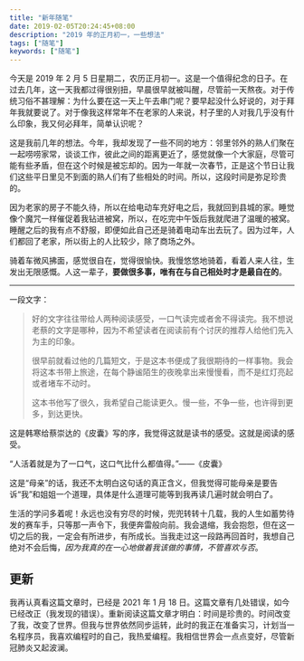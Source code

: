 ```yaml
---
title: "新年随笔"
date: 2019-02-05T20:24:45+08:00
description: "2019 年的正月初一，一些想法"
tags: ["随笔"]
keywords: ["随笔"]
---
```


今天是 2019 年 2 月 5 日星期二，农历正月初一。这是一个值得纪念的日子。在过去几年，这一天我都过得很别扭，早晨很早就被叫醒，尽管前一天熬夜。对于传统习俗不甚理解：为什么要在这一天上午去串门呢？要早起没什么好说的，对于拜年我就要说了。对于像我这样常年不在老家的人来说，村子里的人对我几乎没有什么印象，我又何必拜年，简单认识呢？

这是我前几年的想法。今年，我却发现了一些不同的地方：邻里邻外的熟人们聚在一起唠唠家常，谈谈工作，彼此之间的距离更近了，感觉就像一个大家庭，尽管可能有些矛盾，但在这个时候是被忘却的。因为一年就一次春节，正是这个节日让我们这些平日里见不到面的熟人们有了些相处的时间。所以，这段时间是弥足珍贵的。

因为老家的房子不能久待，所以在给电动车充好电之后，我就回到县城的家。睡觉像个魔咒一样催促着我钻进被窝，所以，在吃完中午饭后我就爬进了温暖的被窝。睡醒之后的我有点不舒服，即便如此自己还是骑着电动车出去玩了。因为过年，人们都回了老家，所以街上的人比较少，除了商场之外。

骑着车微风拂面，感觉很自在，觉得很愉快。我慢悠悠地骑着，看着人来人往，生发出无限感慨。人这一辈子，**要做很多事，唯有在与自己相处时才是最自在的**。

---

一段文字：

> 好的文字往往带给人两种阅读感受，一口气读完或者舍不得读完。我不想说老蔡的文字是哪种，因为不希望读者在阅读前有个讨厌的推荐人给他们先入为主的印象。
>
> 很早前就看过他的几篇短文，于是这本书便成了我很期待的一样事物。我会将这本书带上旅途，在每个静谧陌生的夜晚拿出来慢慢看，而不是红灯亮起或者堵车不动时。
>
> 这本书他写了很久，我希望自己能读更久。慢一些，不争一些，也许得到更多，到达更快。

这是韩寒给蔡崇达的《皮囊》写的序，我觉得这就是读书的感受。这就是阅读的感受。

“人活着就是为了一口气，这口气比什么都值得。”——《皮囊》

这是“母亲”的话，我还不太明白这句话的真正含义，但我觉得可能母亲是要告诉“我”和姐姐一个道理，具体是什么道理可能等到我再读几遍时就会明白了。

生活的学问多着呢！永远也没有穷尽的时候，兜兜转转十几载，我的人生如蓄势待发的赛车手，只等那一声令下，我便奔雷般向前。我会退缩，我会抱怨，但在这一切之后的我，一定会有所进步，有所成长。当我走过这一段路再回首时，我想自己绝对不会后悔，*因为我真的在一心地做着我该做的事情，不管喜欢与否*。

## 更新

我再认真看这篇文章时，已经是 2021 年 1 月 18 日。这篇文章有几处错误，如今已经改正（我发现的错误）。重新阅读这篇文章才明白：时间是珍贵的。时间改变了我，改变了世界。但我与世界依然同步运转，此时的我正在准备实习，计划当一名程序员，我喜欢编程时的自己，我热爱编程。我相信世界会一点点变好，尽管新冠肺炎又起波澜。
